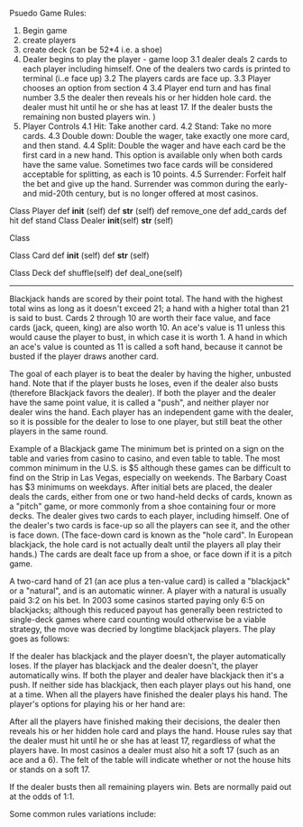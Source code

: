 Psuedo Game Rules:

1. Begin game
2. create players
3. create deck (can be 52\*4 i.e. a shoe)
4. Dealer begins to play the player - game loop
   3.1 dealer deals 2 cards to each player including himself. One of the dealers two cards is printed to terminal (i..e face up)
   3.2 The players cards are face up.
   3.3 Player chooses an option from section 4
   3.4 Player end turn and has final number
   3.5 the dealer then reveals his or her hidden hole card. the dealer must hit until he or she has at least 17. If the dealer busts the remaining non busted players win. )
5. Player Controls
   4.1 Hit: Take another card.
   4.2 Stand: Take no more cards.
   4.3 Double down: Double the wager, take exactly one more card, and then stand.
   4.4 Split: Double the wager and have each card be the first card in a new hand. This option is available only when both cards have the same value. Sometimes two face cards will be considered acceptable for splitting, as each is 10 points.
   4.5 Surrender: Forfeit half the bet and give up the hand. Surrender was common during the early- and mid-20th century, but is no longer offered at most casinos.

Class Player
def **init** (self)
def **str** (self)
def remove_one
def add_cards
def hit
def stand
Class Dealer
**init**(self)
**str** (self)

Class

Class Card
def **init** (self)
def **str** (self)

Class Deck
def shuffle(self)
def deal_one(self)

---

Blackjack hands are scored by their point total. The hand with the highest total wins as long as it doesn't exceed 21; a hand with a higher total than 21 is said to bust. Cards 2 through 10 are worth their face value, and face cards (jack, queen, king) are also worth 10. An ace's value is 11 unless this would cause the player to bust, in which case it is worth 1. A hand in which an ace's value is counted as 11 is called a soft hand, because it cannot be busted if the player draws another card.

The goal of each player is to beat the dealer by having the higher, unbusted hand. Note that if the player busts he loses, even if the dealer also busts (therefore Blackjack favors the dealer). If both the player and the dealer have the same point value, it is called a "push", and neither player nor dealer wins the hand. Each player has an independent game with the dealer, so it is possible for the dealer to lose to one player, but still beat the other players in the same round.

Example of a Blackjack game
The minimum bet is printed on a sign on the table and varies from casino to casino, and even table to table. The most common minimum in the U.S. is $5 although these games can be difficult to find on the Strip in Las Vegas, especially on weekends. The Barbary Coast has $3 minimums on weekdays. After initial bets are placed, the dealer deals the cards, either from one or two hand-held decks of cards, known as a "pitch" game, or more commonly from a shoe containing four or more decks. The dealer gives two cards to each player, including himself. One of the dealer's two cards is face-up so all the players can see it, and the other is face down. (The face-down card is known as the "hole card". In European blackjack, the hole card is not actually dealt until the players all play their hands.) The cards are dealt face up from a shoe, or face down if it is a pitch game.

A two-card hand of 21 (an ace plus a ten-value card) is called a "blackjack" or a "natural", and is an automatic winner. A player with a natural is usually paid 3:2 on his bet. In 2003 some casinos started paying only 6:5 on blackjacks; although this reduced payout has generally been restricted to single-deck games where card counting would otherwise be a viable strategy, the move was decried by longtime blackjack players.
The play goes as follows:

If the dealer has blackjack and the player doesn't, the player automatically loses.
If the player has blackjack and the dealer doesn't, the player automatically wins.
If both the player and dealer have blackjack then it's a push.
If neither side has blackjack, then each player plays out his hand, one at a time.
When all the players have finished the dealer plays his hand.
The player's options for playing his or her hand are:

After all the players have finished making their decisions, the dealer then reveals his or her hidden hole card and plays the hand. House rules say that the dealer must hit until he or she has at least 17, regardless of what the players have. In most casinos a dealer must also hit a soft 17 (such as an ace and a 6). The felt of the table will indicate whether or not the house hits or stands on a soft 17.

If the dealer busts then all remaining players win. Bets are normally paid out at the odds of 1:1.

Some common rules variations include:
